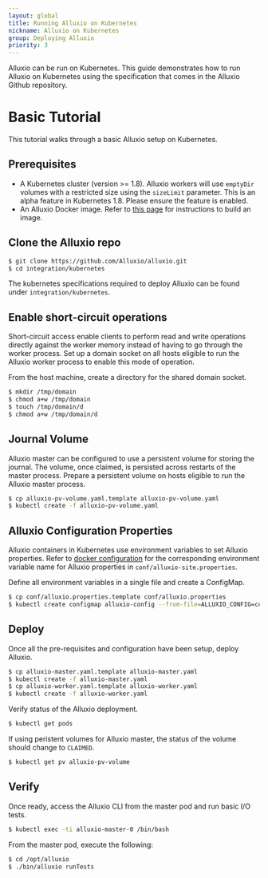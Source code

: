 ```yaml
---
layout: global
title: Running Alluxio on Kubernetes
nickname: Alluxio on Kubernetes
group: Deploying Alluxio
priority: 3
---
```


Alluxio can be run on Kubernetes. This guide demonstrates how to run Alluxio
on Kubernetes using the specification that comes in the Alluxio Github repository.

# Basic Tutorial

This tutorial walks through a basic Alluxio setup on Kubernetes.

## Prerequisites

- A Kubernetes cluster (version >= 1.8). Alluxio workers will use `emptyDir` volumes with a 
restricted size using the `sizeLimit` parameter. This is an alpha feature in Kubernetes 1.8.
Please ensure the feature is enabled.
- An Alluxio Docker image. Refer to [this page](Running-Alluxio-On-Docker.html) for instructions
to build an image.

## Clone the Alluxio repo

```bash
$ git clone https://github.com/Alluxio/alluxio.git
$ cd integration/kubernetes
```

The kubernetes specifications required to deploy Alluxio can be found under `integration/kubernetes`.

## Enable short-circuit operations

Short-circuit access enable clients to perform read and write operations directly against the 
worker memory instead of having to go through the worker process. Set up a domain socket on all hosts
eligible to run the Alluxio worker process to enable this mode of operation.

From the host machine, create a directory for the shared domain socket.
```bash
$ mkdir /tmp/domain
$ chmod a+w /tmp/domain
$ touch /tmp/domain/d
$ chmod a+w /tmp/domain/d
```

## Journal Volume

Alluxio master can be configured to use a persistent volume for storing the journal. The volume,
once claimed, is persisted across restarts of the master process. Prepare a persistent volume on 
hosts eligible to run the Alluxio master process.

```bash
$ cp alluxio-pv-volume.yaml.template alluxio-pv-volume.yaml
$ kubectl create -f alluxio-pv-volume.yaml
```

## Alluxio Configuration Properties
Alluxio containers in Kubernetes use environment variables to set Alluxio properties. Refer to 
[docker configuration](Running-Alluxio-On-Docker.html) for the corresponding environment variable
name for Alluxio properties in `conf/alluxio-site.properties`.

Define all environment variables in a single file and create a ConfigMap.
```bash
$ cp conf/alluxio.properties.template conf/alluxio.properties
$ kubectl create configmap alluxio-config --from-file=ALLUXIO_CONFIG=conf/alluxio.properties
```

## Deploy

Once all the pre-requisites and configuration have been setup, deploy Alluxio.
```bash
$ cp alluxio-master.yaml.template alluxio-master.yaml
$ kubectl create -f alluxio-master.yaml
$ cp alluxio-worker.yaml.template alluxio-worker.yaml
$ kubectl create -f alluxio-worker.yaml
```

Verify status of the Alluxio deployment.
```bash
$ kubectl get pods
```

If using peristent volumes for Alluxio master, the status of the volume should change to `CLAIMED`.
```bash
$ kubectl get pv alluxio-pv-volume
```

## Verify

Once ready, access the Alluxio CLI from the master pod and run basic I/O tests.
```bash
$ kubectl exec -ti alluxio-master-0 /bin/bash
```

From the master pod, execute the following:
```bash
$ cd /opt/alluxio
$ ./bin/alluxio runTests
```
